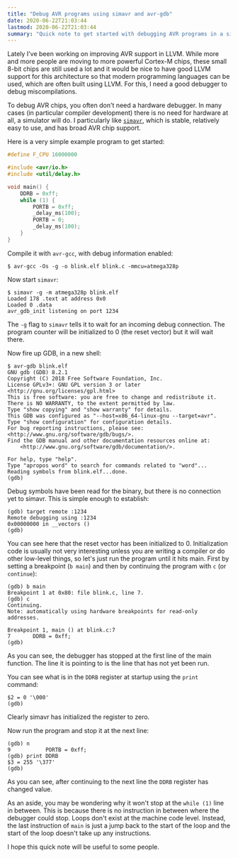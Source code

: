 ```yaml
---
title: "Debug AVR programs using simavr and avr-gdb"
date: 2020-06-22T21:03:44
lastmod: 2020-06-22T21:03:44
summary: "Quick note to get started with debugging AVR programs in a simulator"
---
```

Lately I've been working on improving AVR support in LLVM. While more and more people are moving to more powerful Cortex-M chips, these small 8-bit chips are still used a lot and it would be nice to have good LLVM support for this architecture so that modern programming languages can be used, which are often built using LLVM. For this, I need a good debugger to debug miscompilations.

To debug AVR chips, you often don't need a hardware debugger. In many cases (in particular compiler development) there is no need for hardware at all, a simulator will do. I particularly like [`simavr`](https://github.com/buserror/simavr), which is stable, relatively easy to use, and has broad AVR chip support.

Here is a very simple example program to get started:

```c
#define F_CPU 16000000

#include <avr/io.h>
#include <util/delay.h>

void main() {
    DDRB = 0xff;
    while (1) {
        PORTB = 0xff;
        _delay_ms(100);
        PORTB = 0;
        _delay_ms(100);
    }
}
```

Compile it with `avr-gcc`, with debug information enabled:

```
$ avr-gcc -Os -g -o blink.elf blink.c -mmcu=atmega328p
```

Now start `simavr`:

```
$ simavr -g -m atmega328p blink.elf
Loaded 178 .text at address 0x0
Loaded 0 .data
avr_gdb_init listening on port 1234
```

The `-g` flag to `simavr` tells it to wait for an incoming debug connection. The program counter will be initialized to 0 (the reset vector) but it will wait there.

Now fire up GDB, in a new shell:

```
$ avr-gdb blink.elf
GNU gdb (GDB) 8.2.1
Copyright (C) 2018 Free Software Foundation, Inc.
License GPLv3+: GNU GPL version 3 or later <http://gnu.org/licenses/gpl.html>
This is free software: you are free to change and redistribute it.
There is NO WARRANTY, to the extent permitted by law.
Type "show copying" and "show warranty" for details.
This GDB was configured as "--host=x86_64-linux-gnu --target=avr".
Type "show configuration" for configuration details.
For bug reporting instructions, please see:
<http://www.gnu.org/software/gdb/bugs/>.
Find the GDB manual and other documentation resources online at:
    <http://www.gnu.org/software/gdb/documentation/>.

For help, type "help".
Type "apropos word" to search for commands related to "word"...
Reading symbols from blink.elf...done.
(gdb) 
```

Debug symbols have been read for the binary, but there is no connection yet to simavr. This is simple enough to establish:

```
(gdb) target remote :1234
Remote debugging using :1234
0x00000000 in __vectors ()
(gdb) 
```

You can see here that the reset vector has been initialized to 0. Initialization code is usually not very interesting unless you are writing a compiler or do other low-level things, so let's just run the program until it hits main. First by setting a breakpoint (`b main`) and then by continuing the program with `c` (or `continue`):

```
(gdb) b main
Breakpoint 1 at 0x80: file blink.c, line 7.
(gdb) c
Continuing.
Note: automatically using hardware breakpoints for read-only addresses.

Breakpoint 1, main () at blink.c:7
7	    DDRB = 0xff;
(gdb) 
```

As you can see, the debugger has stopped at the first line of the main function. The line it is pointing to is the line that has not yet been run.

You can see what is in the `DDRB` register at startup using the `print` command:

```(gdb) print DDRB
$2 = 0 '\000'
(gdb) 
```

Clearly simavr has initialized the register to zero.

Now run the program and stop it at the next line:

```
(gdb) n
9	        PORTB = 0xff;
(gdb) print DDRB
$3 = 255 '\377'
(gdb) 
```

As you can see, after continuing to the next line the `DDRB` register has changed value.

As an aside, you may be wondering why it won't stop at the `while (1)` line in between. This is because there is no instruction in between where the debugger could stop. Loops don't exist at the machine code level. Instead, the last instruction of `main` is just a jump back to the start of the loop and the start of the loop doesn't take up any instructions.

I hope this quick note will be useful to some people.
